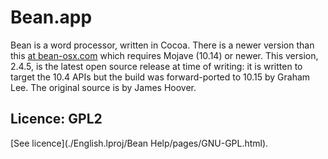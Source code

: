 #  Bean.app

Bean is a word processor, written in Cocoa. There is a newer version than this [at bean-osx.com](http://www.bean-osx.com/Bean.html) which requires Mojave (10.14) or newer. This version, 2.4.5, is the latest open source release at time of writing: it is written to target the 10.4 APIs but the build was forward-ported to 10.15 by Graham Lee. The original source is by James Hoover.

## Licence: GPL2

[See licence](./English.lproj/Bean Help/pages/GNU-GPL.html).
